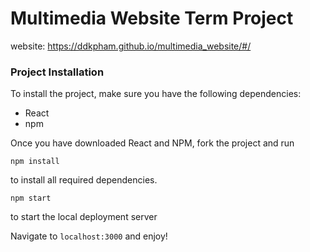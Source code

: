 # Multimedia Website Term Project

website: https://ddkpham.github.io/multimedia_website/#/

### Project Installation

To install the project, make sure you have the following dependencies:

- React
- npm

Once you have downloaded React and NPM, fork the project and run 
```
npm install

```
to install all required dependencies. 
```
npm start
```
to start the local deployment server


Navigate to `localhost:3000` and enjoy! 
